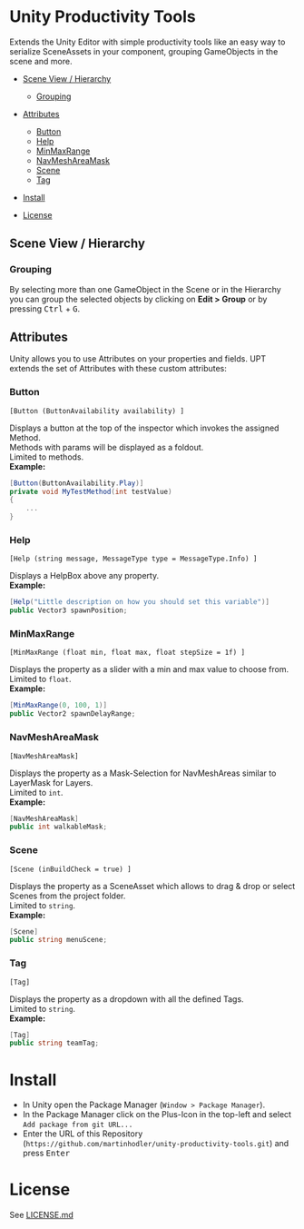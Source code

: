 # Unity Productivity Tools
Extends the Unity Editor with simple productivity tools like an easy way to serialize SceneAssets in your component, grouping GameObjects in the scene and more.

- [Scene View / Hierarchy](#scene-view--hierarchy)
  - [Grouping](#grouping)
- [Attributes](#attributes)
  - [Button](#button)
  - [Help](#help)
  - [MinMaxRange](#minmaxrange)
  - [NavMeshAreaMask](#navmeshareamask)
  - [Scene](#scene)
  - [Tag](#tag)

- [Install](#install)
- [License](#license)


## Scene View / Hierarchy
### Grouping
By selecting more than one GameObject in the Scene or in the Hierarchy you can group the selected objects by clicking on **Edit > Group** or by pressing <kbd>Ctrl</kbd> + <kbd>G</kbd>.


## Attributes
Unity allows you to use Attributes on your properties and fields. UPT extends the set of Attributes with these custom attributes:

### Button 
`[Button (ButtonAvailability availability) ]`

Displays a button at the top of the inspector which invokes the assigned Method.<br>Methods with params will be displayed as a foldout.
<br>Limited to methods.
<br>**Example:**<br>
```c#
[Button(ButtonAvailability.Play)]
private void MyTestMethod(int testValue)
{
    ...
}
```


### Help
`[Help (string message, MessageType type = MessageType.Info) ]`

Displays a HelpBox above any property.
<br>**Example:**<br>
```c#
[Help("Little description on how you should set this variable")]
public Vector3 spawnPosition;
````

### MinMaxRange
`[MinMaxRange (float min, float max, float stepSize = 1f) ]`

Displays the property as a slider with a min and max value to choose from.
<br>Limited to `float`.
<br>**Example:**<br>
```c#
[MinMaxRange(0, 100, 1)]
public Vector2 spawnDelayRange;
```

### NavMeshAreaMask
`[NavMeshAreaMask]`

Displays the property as a Mask-Selection for NavMeshAreas similar to LayerMask for Layers.
<br>Limited to `int`.
<br>**Example:**<br>
```c#
[NavMeshAreaMask]
public int walkableMask;
```

### Scene
`[Scene (inBuildCheck = true) ]`

Displays the property as a SceneAsset which allows to drag & drop or select Scenes from the project folder.
<br>Limited to `string`.
<br>**Example:**<br>
```c#
[Scene]
public string menuScene;
```


### Tag
`[Tag]`

Displays the property as a dropdown with all the defined Tags.
<br>Limited to `string`.
<br>**Example:**<br>
```c#
[Tag]
public string teamTag;
```


# Install
* In Unity open the Package Manager (`Window > Package Manager`).
* In the Package Manager click on the Plus-Icon in the top-left and select `Add package from git URL...`
* Enter the URL of this Repository (`https://github.com/martinhodler/unity-productivity-tools.git`) and press <kbd>Enter</kbd>


# License
See [LICENSE.md](LICENSE.md)

